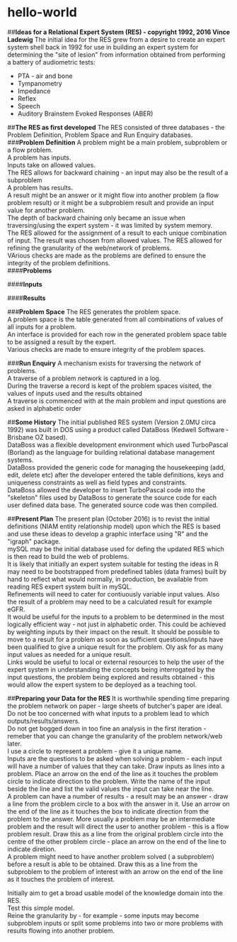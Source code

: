 # hello-world
##**Ideas for a Relational Expert System (RES) - copyright 1992, 2016 Vince Ladewig**
The initial idea for the RES grew from a desire to create an expert system shell back in 1992 for use in building an expert system for determining the "site of lesion" from information obtained from performing a battery of audiometric tests:  
  + PTA - air and bone  
  + Tympanometry  
  + Impedance  
  + Reflex  
  + Speech  
  + Auditory Brainstem Evoked Responses (ABER)  
  
##**The RES as first developed**
The RES consisted of three databases - the Problem Definition, Problem Space and Run Enquiry databases.  
###**Problem Definition**
A problem might be a main problem, subproblem or a flow problem.  
A problem has inputs.  
Inputs take on allowed values.  
The RES allows for backward chaining - an input may also be the result of a subproblem  
A problem has results.  
A result might be an answer or it might flow into another problem (a flow problem result) or it might be a subproblem result and provide an input value for another problem.  
The depth of backward chaining only became an issue when traversing/using the expert system - it was limited by system memory.  
The RES allowed for the assignment of a result to each unique combination of input.
The result was chosen from allowed values.
The RES allowed for refining the granularity of the web/network of problems.  
VArious checks are made as the problems are defined to ensure the integrity of the problem definitions.  
####**Problems**


####**Inputs**


####**Results**


###**Problem Space**
The RES generates the problem space.  
A problem space is the table generated from all combinations of values of all inputs for a problem.  
An interface is provided for each row in the generated problem space table to be assigned a result by the expert.  
Various checks are made to ensure integrity of the problem spaces.   

###**Run Enquiry**
A mechanism exists for traversing the network of problems.  
A traverse of a problem network is captured in a log.  
During the traverse a record is kept of the problem spaces visited, the values of inputs used and the results obtained  
A traverse is commenced with at the main problem and input questions are asked in alphabetic order


##**Some History**
The initial published RES system (Version 2.0MU circa 1992) was built in DOS using a product called DataBoss (Kedwell Software - Brisbane OZ based).  
DataBoss was a flexible development environment which used TurboPascal (Borland) as the language for building relational database management systems.  
DataBoss provided the generic code for managing the housekeeping (add, edit, delete etc) after the developer entered the table definitions, keys and uniqueness constraints as well as field types and constraints.  
DataBoss allowed the developer to insert TurboPascal code into the "skeleton" files used by DataBoss to generate the source code for each user defined data base.
The generated source code was then compiled.  

##**Present Plan**
The present plan (October 2016) is to revist the initial definitions (NIAM entity relationship model) upon which the RES is based and use these ideas to develop a graphic interface using "R" and the "igraph" package.  
mySQL may be the initial database used for defing the updated RES which is then read to build the web of problems.  
It is likely that initially an expert system suitable for testing the ideas in R may need to be bootstrapped from predefined tables (data frames) built by hand to reflect what would normally, in production, be available from reading RES expert system built in mySQL.  
Refinements will need to cater for contiuously variable input values.  Also the result of a problem may need to be a calculated result for example eGFR.  
It would be useful for the inputs to a problem to be determined in the most logically efficient way - not just in alphabetic order. This could be achieved by weighting inputs by their impact on the result. It should be possible to move to a result for a problem as soon as sufficient questions/inputs have been qualified to give a unique result for the problem. Oly ask for as many input values as needed for a unique result.  
Links would be useful to local or external resources to help the user of the expert system in understanding the concepts being interrogated by the input questions, the problem being explored and results obtained - this would allow the expert system to be deployed as a teaching tool.  

##**Preparing your Data for the RES**
It is worthwhile spending time preparing the problem network on paper - large sheets of butcher's paper are ideal.  
Do not be too concerned with what inputs to a problem lead to which outputs/results/answers.  
Do not get bogged down in too fine an analysis in the first iteration - remeber that you can change the granularity of the problem network/web later.  
I use a circle to represent a problem - give it a unique name.  
Inputs are the questions to be asked when solving a problem - each input will have a number of values that they can take.
Draw inputs as lines into a problem. Place an arrow on the end of the line as it touches the problem circle to indicate direction to the problem. Write the name of the input beside the line and list the valid values the input can take near the line.  
A problem can have a number of results - a result may be an answer - draw a line from the problem circle to a box with the answer in it. Use an arrow on the end of the line as it touches the box to indicate direction from the problem to the answer.
More usually a problem may be an intermediate problem and the result will direct the user to another problem - this is a flow problem result. Draw this as a line from the original problem circle into the centre of the other problem circle - place an arrow on the end of the line to indicate diretion.  
A problem might need to have another problem solved ( a subproblem) before a result is able to be obtained. Draw this as a line from the subproblem to the problem of interest with an arrow on the end of the line as it touches the problem of interest.  

Initially aim to get a broad usable model of the knowledge domain into the RES.  
Test this simple model.  
Reine the granularity by - for example - some inputs may become subproblem inputs or split some problems into two or more problems with results flowing into another problem.  
